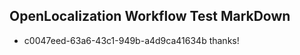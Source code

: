 ## OpenLocalization Workflow Test MarkDown
* c0047eed-63a6-43c1-949b-a4d9ca41634b thanks!

<!--HONumber=Jul16_HO3-->


